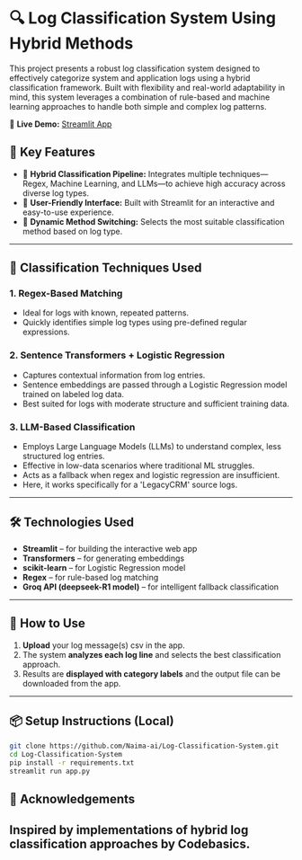 # 🔍 Log Classification System Using Hybrid Methods

This project presents a robust log classification system designed to effectively categorize system and application logs using a hybrid classification framework. Built with flexibility and real-world adaptability in mind, this system leverages a combination of rule-based and machine learning approaches to handle both simple and complex log patterns.

🎯 **Live Demo:** [Streamlit App](https://log-classification-systems.streamlit.app/)


## 🚀 Key Features

* 🧠 **Hybrid Classification Pipeline:** Integrates multiple techniques—Regex, Machine Learning, and LLMs—to achieve high accuracy across diverse log types.
* 🧾 **User-Friendly Interface:** Built with Streamlit for an interactive and easy-to-use experience.
* 🔄 **Dynamic Method Switching:** Selects the most suitable classification method based on log type.

---

## 🔧 Classification Techniques Used

### 1. **Regex-Based Matching**

* Ideal for logs with known, repeated patterns.
* Quickly identifies simple log types using pre-defined regular expressions.

### 2. **Sentence Transformers + Logistic Regression**

* Captures contextual information from log entries.
* Sentence embeddings are passed through a Logistic Regression model trained on labeled log data.
* Best suited for logs with moderate structure and sufficient training data.

### 3. **LLM-Based Classification**

* Employs Large Language Models (LLMs) to understand complex, less structured log entries.
* Effective in low-data scenarios where traditional ML struggles.
* Acts as a fallback when regex and logistic regression are insufficient.
* Here, it works specifically for a 'LegacyCRM' source logs.

---

## 🛠 Technologies Used

* **Streamlit** – for building the interactive web app
* **Transformers** – for generating embeddings
* **scikit-learn** – for Logistic Regression model
* **Regex** – for rule-based log matching
* **Groq API (deepseek-R1 model)** – for intelligent fallback classification

---

## 🧪 How to Use

1. **Upload** your log message(s) csv in the app.
2. The system **analyzes each log line** and selects the best classification approach.
3. Results are **displayed with category labels** and the output file can be downloaded from the app.

---

## 📦 Setup Instructions (Local)

```bash
git clone https://github.com/Naima-ai/Log-Classification-System.git
cd Log-Classification-System
pip install -r requirements.txt
streamlit run app.py
```



## 🤝 Acknowledgements

Inspired by implementations of hybrid log classification approaches by Codebasics.
---

